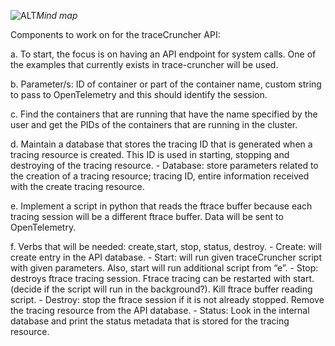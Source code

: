 ![ALT](https://gitlab.eng.vmware.com/opensource/tracecruncher-api/-/blob/main/Mind_Map.png)*Mind map*

Components to work on for the traceCruncher API:


a. To start, the focus is on having an API endpoint for system calls.  One of the examples that currently exists in trace-cruncher will be used.

b. Parameter/s: ID of container or part of the container name, custom string to pass to OpenTelemetry and this should identify the session.

c. Find the containers that are running that have the name specified by the user and get the PIDs of the containers that are running in the cluster.

d. Maintain a database that stores the tracing ID that is generated when a tracing resource is created. This ID is used in starting, stopping and destroying of the tracing resource.
    - Database: store parameters related to the creation of a tracing resource; tracing ID, entire information received with the create tracing resource.

e. Implement a script in python that reads the ftrace buffer because each tracing session will be a different ftrace buffer. Data will be sent to OpenTelemetry.

f. Verbs that will be needed: create,start, stop, status, destroy.
    - Create: will create entry in the API database.
    - Start: will run given traceCruncher script with given parameters. Also, start will run additional script from “e”.
    - Stop: destroys ftrace tracing session. Ftrace tracing can be restarted with start. (decide if the script will run in the background?). Kill ftrace buffer reading script.
    - Destroy: stop the ftrace session if it is not already stopped. Remove the tracing resource from the API database.
    - Status: Look in the internal database and print the status metadata that is stored for the tracing resource.
